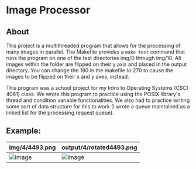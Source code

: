 # Image Processor

## About
This project is a multithreaded program that allows for the processing of many images in parallel. The Makefile provides a `make test` command that runs the program on one of the test directories img/0 through img/10. All images within the folder are flipped on their y axis and placed in the output directory. You can change the 180 in the makefile to 270 to cause the images to be flipped on their x and y axes, instead.

This program was a school project for my Intro to Operating Systems (CSCI 4061) class. We wrote this program to practice using the POSIX library's thread and condition variable functionalities. We also had to practice writing some sort of data structure for this to work (I wrote a queue maintained as a linked list for the processing request queue).

## Example:
|img/4/4493.png|output/4/rotated4493.png|
|--------------|------------------------|
|![image](https://github.com/ConnellHagen/image-processor/assets/72321241/f7351cd6-ebb5-49ab-9b2c-8666d60be88d)|![image](https://github.com/ConnellHagen/image-processor/assets/72321241/16913892-8204-497a-b2a6-ab3e732a3813)|

